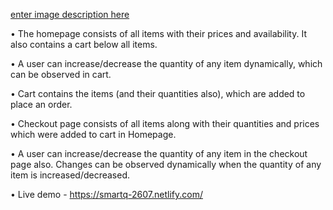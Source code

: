 [enter image description here][1]


  [1]: https://i.stack.imgur.com/p4ZGr.png
  
  
• The homepage consists of all items with their prices and availability. It also contains a cart below all items.

• A user can increase/decrease the quantity of any item dynamically, which can be observed in cart.

• Cart contains the items (and their quantities also), which are added to place an order.

• Checkout page consists of all items along with their quantities and prices which were added to cart in Homepage.

• A user can increase/decrease the quantity of any item in the checkout page also. Changes can be observed dynamically when the quantity of any item is increased/decreased.

• Live demo - https://smartq-2607.netlify.com/
